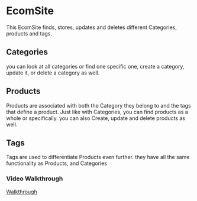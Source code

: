 # EcomSite

This EcomSite finds, stores, updates and deletes different Categories, products and tags.

## Categories

you can look at all categories or find one specific one, create a category, update it, or delete a category as well.

## Products

Products are associated with both the Category they belong to and the tags that define a product. Just like with Categories, you can find products as a whole or specifically. you can also Create, update and delete products as well.

## Tags 

Tags are used to differentiate Products even further. they have all the same functionality as Products, and Categories

### Video Walkthrough

[Walkthrough](https://drive.google.com/file/d/1nbjkc8OekH69D7KE99AawbwkRRQ94fVm/view)